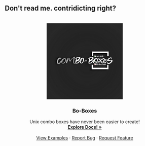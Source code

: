 ## Don't read me. contridicting right?


<!-- TOP OF README ANCHOR -->
<a name="top"></a>

<!-- PROJECT LOGO -->
<br />
<div align="center">
  <a href="https://github.com/ZackeryRSmith/Bo-Boxes/">
    <img src="https://github.com/ZackeryRSmith/Bo-Boxes/blob/main/md-assets/Bo-Boxes.jpg" alt="Bo-Boxes logo" width="240" height="240">
  </a>

<h3 align="center">Bo-Boxes</h3>

  <p align="center">
    Unix combo boxes have never been easier to create!
    <br />
    <a href="https://github.com/ZackeryRSmith/Bo-Boxes/"><strong>Explore Docs! »</strong></a>
    <br />
    <br />
    <a href="https://github.com/ZackeryRSmith/Bo-Boxes/">View Examples</a>
    ·
    <a href="https://github.com/ZackeryRSmith/Bo-Boxes/issues">Report Bug</a>
    ·
    <a href="https://github.com/ZackeryRSmith/Bo-Boxes/issues">Request Feature</a>
  </p>
</div>


